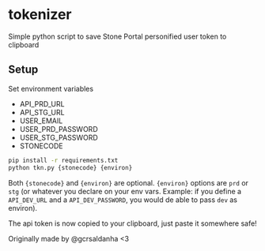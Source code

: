 # tokenizer
Simple python script to save Stone Portal personified user token to clipboard

## Setup

Set environment variables
- API_PRD_URL
- API_STG_URL
- USER_EMAIL
- USER_PRD_PASSWORD
- USER_STG_PASSWORD
- STONECODE

```bash
pip install -r requirements.txt
python tkn.py {stonecode} {environ}
```
Both `{stonecode}` and `{environ}` are optional.
`{environ}` options are `prd` or `stg` (or whatever you declare on your env vars. Example: if you define a `API_DEV_URL` and a `API_DEV_PASSWORD`, you would de able to pass `dev` as environ).

The api token is now copied to your clipboard, just paste it somewhere safe!

Originally made by @gcrsaldanha <3
